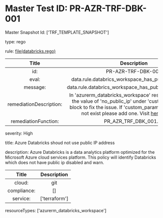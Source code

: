 



# Master Test ID: PR-AZR-TRF-DBK-001


Master Snapshot Id: ['TRF_TEMPLATE_SNAPSHOT']

type: rego

rule: [file(databricks.rego)]  
  
  
  
  

|Title|Description|
| :---: | :---: |
|id: |PR-AZR-TRF-DBK-001|
|eval: |data.rule.databrics_workspace_has_public_ip_disabled|
|message: |data.rule.databrics_workspace_has_public_ip_disabled_err|
|remediationDescription: |In 'azurerm_databricks_workspace' resource, set true as the value of 'no_public_ip' under 'custom_parameters' block to fix the issue. If 'custom_parameters' block does not exist please add one. Visit <a href='https://registry.terraform.io/providers/hashicorp/azurerm/latest/docs/resources/databricks_workspace' target='_blank'>here</a> for details.|
|remediationFunction: |PR_AZR_TRF_DBK_001.py|


severity: High

title: Azure Databricks shoud not use public IP address

description: Azure Databricks is a data analytics platform optimized for the Microsoft Azure cloud services platform. This policy will identify Databricks which does not have public ip disabled and warn.  
  
  

|Title|Description|
| :---: | :---: |
|cloud: |git|
|compliance: |[]|
|service: |['terraform']|


resourceTypes: ['azurerm_databricks_workspace']


[file(databricks.rego)]: https://github.com/prancer-io/prancer-compliance-test/tree/master/azure/terraform/databricks.rego

